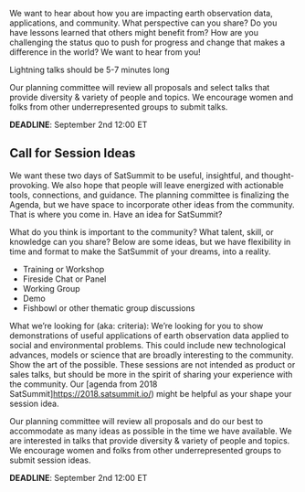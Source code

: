 We want to hear about how you are impacting earth observation data, applications, and community. What perspective can you share? Do you have lessons learned that others might benefit from? How are you challenging the status quo to push for progress and change that makes a difference in the world? We want to hear from you!

Lightning talks should be 5-7 minutes long

Our planning committee will review all proposals and select talks that provide diversity & variety of people and topics. We encourage women and folks from other underrepresented groups to submit talks. 

**DEADLINE**: September 2nd 12:00 ET

## Call for Session Ideas

We want these two days of SatSummit to be useful, insightful, and thought-provoking. We also hope that people will leave energized with actionable tools, connections, and guidance. The planning committee is finalizing the Agenda, but we have space to incorporate other ideas from the community. That is where you come in. Have an idea for SatSummit? 

What do you think is important to the community? What talent, skill, or knowledge can you share? Below are some ideas, but we have flexibility in time and format to make the SatSummit of your dreams, into a reality.


- Training or Workshop
- Fireside Chat or Panel
- Working Group
- Demo
- Fishbowl or other thematic group discussions

What we’re looking for (aka: criteria): We’re looking for you to show demonstrations of useful applications of earth observation data applied to social and environmental problems. This could include new technological advances, models or science that are broadly interesting to the community. Show the art of the possible. These sessions are not intended as product or sales talks, but should be more in the spirit of sharing your experience with the community. 
Our [agenda from 2018 SatSummit]https://2018.satsummit.io/) might be helpful as your shape your session idea.

Our planning committee will review all proposals and do our best to accommodate as many ideas as possible in the time we have available. We are interested in talks that provide diversity & variety of people and topics. We encourage women and folks from other underrepresented groups to submit session ideas. 

**DEADLINE**: September 2nd 12:00 ET